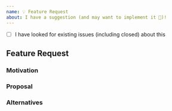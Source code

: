 ```yaml
---
name: 💡 Feature Request
about: I have a suggestion (and may want to implement it 🙂)!
---
```


- [ ] I have looked for existing issues (including closed) about this

## Feature Request

### Motivation

<!--
Please describe the use case(s) or other motivation for the new feature.
-->

### Proposal

<!--
How should the new feature be implemented, and why? Add any considered
drawbacks.
-->

### Alternatives

<!--
Are there other ways to solve this problem that you've considered? What are
their potential drawbacks? Why was the proposed solution chosen over these
alternatives?
-->
